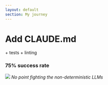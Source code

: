 ```yaml
---
layout: default
section: My journey
---
```


# Add CLAUDE.md

<div class="mt-8 flex justify-between">
    <div class="flex flex-col gap-10 items-center justify-center w-140 text-center" >
        <card v-click>
            + tests
            + linting
        </card>
        <card v-click icon="🥺" title="Result" variant="warning">
            <h3>75% success rate</h3>
        </card>
    </div>
     <div v-click class="text-center">
        <img class="" src="/journey.2.1.png">
        <em>No point fighting the non-deterministic LLMs</em>
     </div>
</div>
